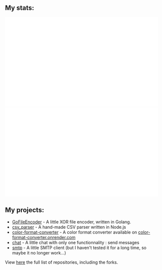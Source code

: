 ## My stats:
<img src="https://github.com/eliotttak/gh-stats/blob/master/generated/overview.svg#gh-dark-mode-only" /> <img src="https://github.com/eliotttak/gh-stats/blob/master/generated/languages.svg#gh-dark-mode-only" />

## My projects:
- [GoFileEncoder](https://github.com/eliotttak/GoFileEncoder) - A little XOR file encoder, written in Golang.
- [csv_parser](https://github.com/eliotttak/csv_parser) - A hand-made CSV parser written in Node.js
- [color-format-converter](https://github.com/eliotttak/GoFileEncoder) - A color format converter available on [color-format-converter.onrender.com](https://color-format-converter.onrender.com)
- [chat](https://github.com/eliotttak/chat) - A little chat with only one functionnality : send messages
- [smtp](https://github.com/eliotttak/smtp) - A little SMTP client (but I haven't tested it for a long time, so maybe it no longer work...)

View [here](https://github.com/eliotttak?tab=repositories) the full list of repositories, including the forks.

<!--
**eliotttak/eliotttak** is a ✨ _special_ ✨ repository because its `README.md` (this file) appears on your GitHub profile.

Here are some ideas to get you started:

- 🔭 I’m currently working on ...
- 🌱 I’m currently learning ...
- 👯 I’m looking to collaborate on ...
- 🤔 I’m looking for help with ...
- 💬 Ask me about ...
- 📫 How to reach me: ...
- 😄 Pronouns: ...
- ⚡ Fun fact: ...
-->
